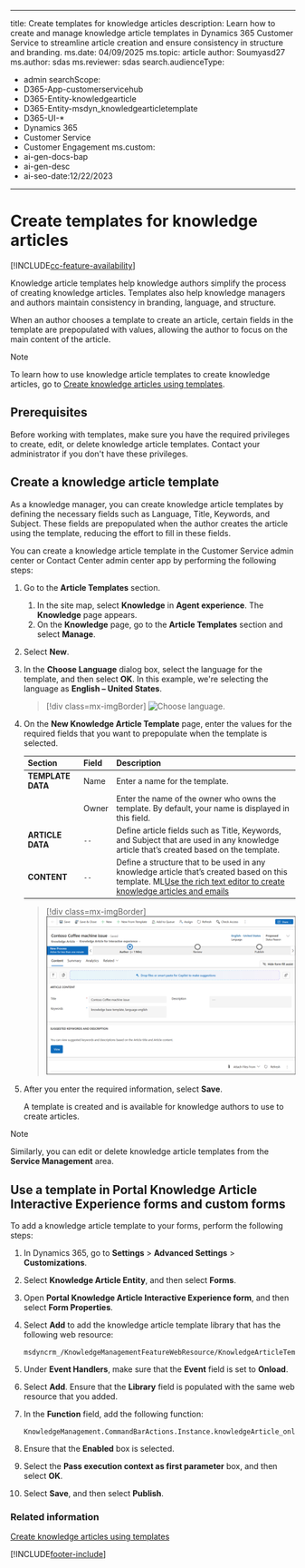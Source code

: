 ---
title: Create templates for knowledge articles
description: Learn how to create and manage knowledge article templates in Dynamics 365 Customer Service to streamline article creation and ensure consistency in structure and branding.
ms.date: 04/09/2025
ms.topic: article
author: Soumyasd27
ms.author: sdas
ms.reviewer: sdas
search.audienceType:
  - admin
searchScope:
  - D365-App-customerservicehub
  - D365-Entity-knowledgearticle
  - D365-Entity-msdyn_knowledgearticletemplate
  - D365-UI-*
  - Dynamics 365
  - Customer Service
  - Customer Engagement
ms.custom:
  - ai-gen-docs-bap
  - ai-gen-desc
  - ai-seo-date:12/22/2023
  ---

# Create templates for knowledge articles

[!INCLUDE[cc-feature-availability](../../includes/cc-feature-availability.md)]

Knowledge article templates help knowledge authors simplify the process of creating knowledge articles. Templates also help knowledge managers and authors maintain consistency in branding, language, and structure.

When an author chooses a template to create an article, certain fields in the template are prepopulated with values, allowing the author to focus on the main content of the article.

> [!NOTE]
> To learn how to use knowledge article templates to create knowledge articles, go to [Create knowledge articles using templates](customer-service-hub-user-guide-knowledge-article.md#create-knowledge-articles-using-templates).

## Prerequisites

Before working with templates, make sure you have the required privileges to create, edit, or delete knowledge article templates. Contact your administrator if you don't have these privileges.

## Create a knowledge article template

As a knowledge manager, you can create knowledge article templates by defining the necessary fields such as Language, Title, Keywords, and Subject. These fields are prepopulated when the author creates the article using the template, reducing the effort to fill in these fields.

You can create a knowledge article template in the Customer Service admin center or Contact Center admin center app by performing the following steps:

1. Go to the **Article Templates** section.

      1. In the site map, select **Knowledge** in **Agent experience**. The **Knowledge** page appears.
      1. On the **Knowledge** page, go to the **Article Templates** section and select **Manage**.

1. Select **New**.

1. In the **Choose Language** dialog box, select the language for the template, and then select **OK**. In this example, we're selecting the language as **English – United States**.

    > [!div class=mx-imgBorder]
    > ![Choose language.](../media/ka-choose-language.png "Choose language")
 
1. On the **New Knowledge Article Template** page, enter the values for the required fields that you want to prepopulate when the template is selected.

    |Section|Field|Description|
    |-------|-----|-----------|
    | **TEMPLATE DATA** | Name | Enter a name for the template. |
    || Owner | Enter the name of the owner who owns the template. By default, your name is displayed in this field. | 
    | **ARTICLE DATA** | `--` | Define article fields such as Title, Keywords, and Subject that are used in any knowledge article that’s created based on the template. |
    | **CONTENT** | `--` | Define a structure that to be used in any knowledge article that’s created based on this template. ML[Use the rich text editor to create knowledge articles and emails](customer-service-hub-user-guide-knowledge-article.md#use-the-rich-text-editor-to-create-knowledge-articles-and-emails) |

    > [!div class=mx-imgBorder]
    > ![Enter the values in new knowledge article template.](../media/ka-new-template-page.png "Enter the values in new knowledge article template")

1. After you enter the required information, select **Save**.

    A template is created and is available for knowledge authors to use to create articles.

> [!NOTE]
> Similarly, you can edit or delete knowledge article templates from the **Service Management** area.

## Use a template in Portal Knowledge Article Interactive Experience forms and custom forms

To add a knowledge article template to your forms, perform the following steps:

1. In Dynamics 365, go to **Settings** > **Advanced Settings** > **Customizations**.

2. Select **Knowledge Article Entity**, and then select **Forms**.

3. Open **Portal Knowledge Article Interactive Experience form**, and then select **Form Properties**.

4. Select **Add** to add the knowledge article template library that has the following web resource:

    ```
    msdyncrm_/KnowledgeManagementFeatureWebResource/KnowledgeArticleTemplate/KnowledgeArticleTemplateMainSystemLibrary.js
    ```

5. Under **Event Handlers**, make sure that the **Event** field is set to **Onload**.

6. Select **Add**. Ensure that the **Library** field is populated with the same web resource that you added.

7. In the **Function** field, add the following function:

    ```
    KnowledgeManagement.CommandBarActions.Instance.knowledgeArticle_onload
    ```

8. Ensure that the **Enabled** box is selected.

9. Select the **Pass execution context as first parameter** box, and then select **OK**.

10. Select **Save**, and then select **Publish**.

### Related information

[Create knowledge articles using templates](customer-service-hub-user-guide-knowledge-article.md#create-knowledge-articles-using-templates)


[!INCLUDE[footer-include](../../includes/footer-banner.md)]
